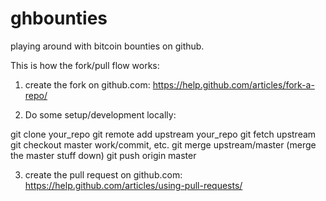 # ghbounties
playing around with bitcoin bounties on github.

This is how the fork/pull flow works:

1) create the fork on github.com: https://help.github.com/articles/fork-a-repo/

2) Do some setup/development locally:

git clone your_repo
git remote add upstream your_repo
git fetch upstream
git checkout master
work/commit, etc.
git merge upstream/master (merge the master stuff down)
git push origin master

3) create the pull request on github.com: https://help.github.com/articles/using-pull-requests/